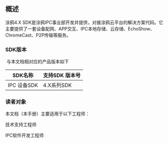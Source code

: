 ## 概述

涂鸦4.X SDK是涂鸦IPC事业部开发并提供，对接涂鸦云平台的解决方案代码。它主要提供了一套设备配网、APP交互、IPC本地存储、云存储、EchoShow、ChromeCast、P2P传输等服务。

### SDK版本

​	与本文档相对应的产品版本如下

| SDK名称     | 支持SDK 版本号 |
| ----------- | -------------- |
| IPC 设备SDK | 4.X系列SDK     |

 

### 读者对象

本文档（本手册）主要适用于以下工程师：

技术支持工程师

IPC软件开发工程师
